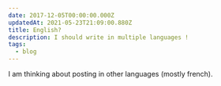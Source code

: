 ```yaml
---
date: 2017-12-05T00:00:00.000Z
updatedAt: 2021-05-23T21:09:00.880Z
title: English?
description: I should write in multiple languages !
tags:
  - blog
---
```


I am thinking about posting in other languages (mostly french).

